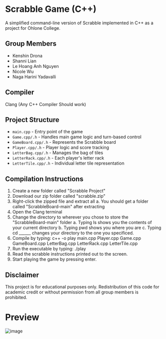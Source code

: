 # Scrabble Game (C++)

A simplified command-line version of Scrabble implemented in C++ as a project for Ohlone College.

## Group Members
- Kenshin Drona
- Shanni Lian
- Le Hoang Anh Nguyen
- Nicole Wu
- Naga Harini Yadavalli

## Compiler
Clang (Any C++ Compiler Should work)

## Project Structure
- `main.cpp` - Entry point of the game
- `Game.cpp/.h` - Handles main game logic and turn-based control
- `GameBoard.cpp/.h` - Represents the Scrabble board
- `Player.cpp/.h` - Player logic and score tracking
- `LetterBag.cpp/.h` - Manages the bag of tiles
- `LetterRack.cpp/.h` - Each player's letter rack
- `LetterTile.cpp/.h` - Individual letter tile representation

## Compilation Instructions

1. Create a new folder called "Scrabble Project"
2. Download our zip folder called "scrabble.zip"
3. Right-click the zipped file and extract all
   a. You should get a folder called "ScrabbleBoard-main" after extracting 
5. Open the Clang terminal
6. Change the directory to wherever you chose to store the "ScrabbleBoard-main" folder
   a. Typing ls shows you the contents of your current directory
   b. Typing pwd shows you where you are
   c. Typing cd ______ changes your directory to the one you specificed.
7. Compile by typing: c++ -o play main.cpp Player.cpp Game.cpp GameBoard.cpp LetterBag.cpp LetterRack.cpp LetterTile.cpp
8. Run the executable by typing: ./play
9. Read the scrabble instructions printed out to the screen.
10. Start playing the game by pressing enter.

## Disclaimer
This project is for educational purposes only. Redistribution of this code for academic credit or without permission from all group members is prohibited.

# Preview
![image](https://github.com/user-attachments/assets/0fc2d478-dd50-44f0-a1de-ed785cf39447)

